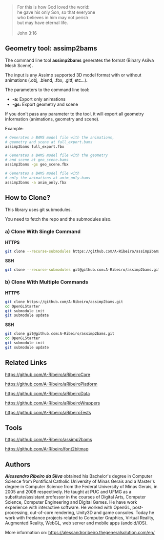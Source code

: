 > For this is how God loved the world:  
he gave his only Son, so that everyone  
who believes in him may not perish  
but may have eternal life.  
  \
John 3:16

## Geometry tool: assimp2bams

The command line tool __assimp2bams__ generates the format (Binary Asilva Mesh Scene).

The input is any Assimp supported 3D model format with or without animations (.obj, .blend, .fbx, .gltf, etc...).

The parameters to the command line tool:

* __-a:__ Export only animations
* __-gs:__ Export geometry and scene

If you don't pass any parameter to the tool, it will export all geometry information (animations, geometry and scene).

Example:

```bash
# Generates a BAMS model file with the animations, 
# geometry and scene at full_export.bams
assimp2bams full_export.fbx

# Generates a BAMS model file with the geometry 
# and scene at geo_scene.bams
assimp2bams -gs geo_scene.fbx

# Generates a BAMS model file with 
# only the animations at anim_only.bams
assimp2bams -a anim_only.fbx
```

## How to Clone?

This library uses git submodules.

You need to fetch the repo and the submodules also.

### a) Clone With Single Command

__HTTPS__

```bash
git clone --recurse-submodules https://github.com/A-Ribeiro/assimp2bams.git
```

__SSH__

```bash
git clone --recurse-submodules git@github.com:A-Ribeiro/assimp2bams.git
```

### b) Clone With Multiple Commands

__HTTPS__

```bash
git clone https://github.com/A-Ribeiro/assimp2bams.git
cd OpenGLStarter
git submodule init
git submodule update
```

__SSH__

```bash
git clone git@github.com:A-Ribeiro/assimp2bams.git
cd OpenGLStarter
git submodule init
git submodule update
```

## Related Links

https://github.com/A-Ribeiro/aRibeiroCore

https://github.com/A-Ribeiro/aRibeiroPlatform

https://github.com/A-Ribeiro/aRibeiroData

https://github.com/A-Ribeiro/aRibeiroWrappers

https://github.com/A-Ribeiro/aRibeiroTests

## Tools

https://github.com/A-Ribeiro/assimp2bams

https://github.com/A-Ribeiro/font2bitmap

## Authors

***Alessandro Ribeiro da Silva*** obtained his Bachelor's degree in Computer Science from Pontifical Catholic 
University of Minas Gerais and a Master's degree in Computer Science from the Federal University of Minas Gerais, 
in 2005 and 2008 respectively. He taught at PUC and UFMG as a substitute/assistant professor in the courses 
of Digital Arts, Computer Science, Computer Engineering and Digital Games. He have work experience with interactive
software. He worked with OpenGL, post-processing, out-of-core rendering, Unity3D and game consoles. Today 
he work with freelance projects related to Computer Graphics, Virtual Reality, Augmented Reality, WebGL, web server 
and mobile apps (andoid/iOS).

More information on: https://alessandroribeiro.thegeneralsolution.com/en/
